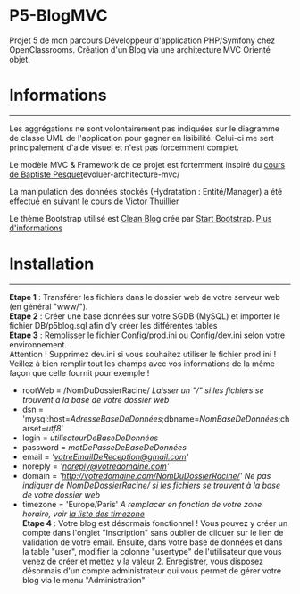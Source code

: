 # P5-BlogMVC
Projet 5 de mon parcours Développeur d'application PHP/Symfony chez OpenClassrooms.
Création d'un Blog via une architecture MVC Orienté objet.

# Informations
----------------
Les aggrégations ne sont volontairement pas indiquées sur le diagramme de classe UML de l'application pour gagner en lisibilité. Celui-ci me sert principalement d'aide visuel et n'est pas forcemment complet.

Le modèle MVC & Framework de ce projet est fortemment inspiré du [cours de Baptiste Pesquet](https://bpesquet.developpez.com/tutoriels/php/)evoluer-architecture-mvc/

La manipulation des données stockés (Hydratation : Entité/Manager) a été effectué en suivant [le cours de Victor Thuillier](https://openclassrooms.com/fr/courses/1665806-programmez-en-oriente-objet-en-php/1666289-manipulation-de-donnees-stockees)

Le thème Bootstrap utilisé est [Clean Blog](http://startbootstrap.com/template-overviews/clean-blog/) crée par [Start Bootstrap](http://startbootstrap.com/). [Plus d'informations](https://github.com/sorha/P5-BlogMVC/tree/master/Content/startbootstrap-clean-blog-gh-pages)

# Installation
----------------
__Etape 1__ : Transférer les fichiers dans le dossier web de votre serveur web (en général "www/").  
__Etape 2__ : Créer une base données sur votre SGDB (MySQL) et importer le fichier DB/p5blog.sql afin d'y créer les différentes tables  
__Etape 3__ : Remplisser le fichier Config/prod.ini ou Config/dev.ini selon votre environnement.  
Attention ! Supprimez dev.ini si vous souhaitez utiliser le fichier prod.ini !  
Veillez à bien remplir tout les champs avec vos informations de la même façon que celle fournit pour exemple !  
  * rootWeb = /NomDuDossierRacine/	_Laisser un "/" si les fichiers se trouvent à la base de votre dossier web_  
  * dsn = 'mysql:host=_AdresseBaseDeDonnées_;dbname=_NomBaseDeDonnées_;charset=_utf8_'  
  * login = _utilisateurDeBaseDeDonnées_  
  * password = _motDePasseDeBaseDeDonnées_  
  * email = _'votreEmailDeReception@gmail.com'_  
  * noreply = _'noreply@votredomaine.com'_  
  * domain = _'http://votredomaine.com/NomDuDossierRacine/'_	_Ne pas indiquer de NomDeDossierRacine/ si les fichiers se trouvent à la base de votre dossier web_  
  * timezone = 'Europe/Paris'	_A remplacer en fonction de votre zone horaire, voir [la liste des timezone](http://php.net/manual/fr/timezones.php)_  
__Etape 4__ : Votre blog est désormais fonctionnel ! Vous pouvez y créer un compte dans l'onglet "Inscription" sans oublier de cliquer sur le lien de validation de votre email. Ensuite, dans votre base de données et dans la table "user", modifier la colonne "usertype" de l'utilisateur que vous venez de créer et mettez y la valeur 2. Enregistrer, vous disposez désormais d'un compte administrateur qui vous permet de gérer votre blog via le menu "Administration"


